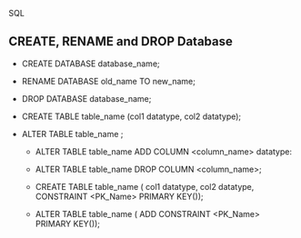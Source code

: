 SQL

## CREATE, RENAME and DROP Database
  - CREATE DATABASE database_name;
  - RENAME DATABASE old_name TO new_name;
  - DROP DATABASE database_name;

  - CREATE TABLE table_name (col1 datatype, col2 datatype);
  - ALTER TABLE table_name <action>;
    - ALTER TABLE table_name ADD COLUMN <column_name> datatype:
    - ALTER TABLE table_name DROP COLUMN <column_name>;
   
    - CREATE TABLE table_name (
      col1 datatype,
      col2 datatype,
      CONSTRAINT <PK_Name> PRIMARY KEY(<pk key column list>));

    - ALTER TABLE table_name (
      ADD CONSTRAINT <PK_Name> PRIMARY KEY(<pk key column list>));
